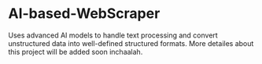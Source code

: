 # AI-based-WebScraper
Uses advanced AI models to handle text processing and convert unstructured data into well-defined structured formats.
More detailes about this project will be added soon inchaalah.
